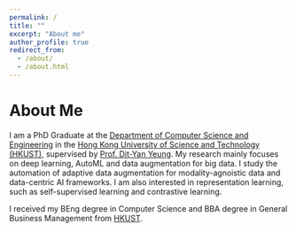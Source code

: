 ```yaml
---
permalink: /
title: ""
excerpt: "About me"
author_profile: true
redirect_from:
  - /about/
  - /about.html
---
```


About Me
======

I am a PhD Graduate at the [Department of Computer Science and Engineering](https://cse.hkust.edu.hk/) in the [Hong Kong University of Science and Technology (HKUST)](https://hkust.edu.hk/), supervised by [Prof. Dit-Yan Yeung](https://sites.google.com/view/dyyeung). My research mainly focuses on deep learning, AutoML and data augmentation for big data. I study the automation of adaptive data augmentation for modality-agnoistic data and data-centric AI frameworks. I am also interested in representation learning, such as self-supervised learning and contrastive learning.

I received my BEng degree in Computer Science and BBA degree in General Business Management from [HKUST](https://hkust.edu.hk/).

<!-- Updates
======

[Jan 2021] One paper is accepted at <strong>ICLR 2022</strong> as poster.

[Jul 2021] One paper is accepted at the workshop <strong>FTL-IJCAI'21</strong> as poster.

[Jan 2021] One paper is accepted at <strong>ICLR 2021</strong> as poster. -->
